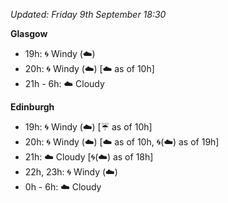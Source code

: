 *Updated: Friday 9th September 18:30*

**Glasgow**

* 19h: :cyclone: Windy (:cloud:)
* 20h: :cyclone: Windy (:cloud:) [:cloud: as of 10h]
* 21h - 6h: :cloud: Cloudy

**Edinburgh**

* 19h: :cyclone: Windy (:cloud:) [:umbrella: as of 10h]
* 20h: :cyclone: Windy (:cloud:) [:cloud: as of 10h, :cyclone:(:cloud:) as of 19h]
* 21h: :cloud: Cloudy [:cyclone:(:cloud:) as of 18h]
* 22h, 23h: :cyclone: Windy (:cloud:)
* 0h - 6h: :cloud: Cloudy
